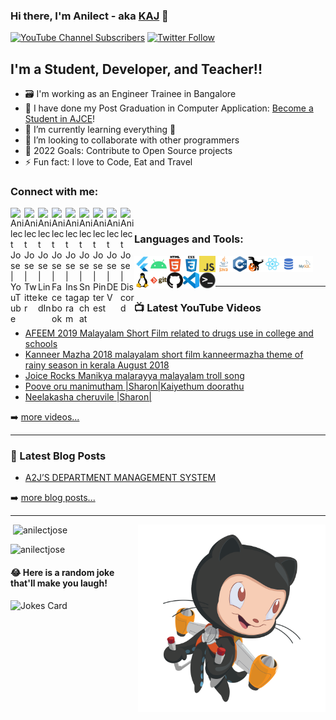### Hi there, I'm Anilect - aka [KAJ][website] 👋

[![YouTube Channel Subscribers](https://img.shields.io/youtube/channel/subscribers/UCVNrKs9Y1H1gz26qB_nLt-Q?label=youtube&logo=youtube&logoColor=c4302b&style=for-the-badge)](https://www.youtube.com/channel/UCVNrKs9Y1H1gz26qB_nLt-Q)
[![Twitter Follow](https://img.shields.io/twitter/follow/anilectjose?color=1DA1F2&logo=twitter&style=for-the-badge)](https://twitter.com/intent/follow?original_referer=https%3A%2F%2Fgithub.com%2FcodeSTACKr&screen_name=anilectjose)

## I'm a Student, Developer, and Teacher!!

- 🗃️ I'm working as an Engineer Trainee in Bangalore
- 🔭 I have done my Post Graduation in Computer Application: [Become a Student in AJCE][course]!
- 🌱 I’m currently learning everything 🤣
- 👯 I’m looking to collaborate with other programmers
- 🥅 2022 Goals: Contribute to Open Source projects
- ⚡ Fun fact: I love to Code, Eat and Travel

### Connect with me:

[<img align="left" alt="Anilect Jose | YouTube" width="22px" src="https://cdn.jsdelivr.net/npm/simple-icons@v3/icons/youtube.svg" />][youtube]
[<img align="left" alt="Anilect Jose | Twitter" width="22px" src="https://cdn.jsdelivr.net/npm/simple-icons@v3/icons/twitter.svg" />][twitter]
[<img align="left" alt="Anilect Jose | LinkedIn" width="22px" src="https://cdn.jsdelivr.net/npm/simple-icons@v3/icons/linkedin.svg" />][linkedin]
[<img align="left" alt="Anilect Jose | Facebook" width="22px" src="https://cdn.jsdelivr.net/npm/simple-icons@4.17.0/icons/facebook.svg" />][fb]
[<img align="left" alt="Anilect Jose | Instagram" width="22px" src="https://cdn.jsdelivr.net/npm/simple-icons@v3/icons/instagram.svg" />][instagram]
[<img align="left" alt="Anilect Jose | Snapchat" width="22px" src="https://cdn.jsdelivr.net/npm/simple-icons@v3/icons/snapchat.svg" />][snap]
[<img align="left" alt="Anilect Jose | Pinterest" width="22px" src="https://cdn.jsdelivr.net/npm/simple-icons@v3/icons/pinterest.svg" />][pinterest]
[<img align="left" alt="Anilect Jose | DEV" width="22px" src="https://cdn.jsdelivr.net/npm/simple-icons@4.17.0/icons/dev-dot-to.svg" />][dev]
[<img align="left" alt="Anilect Jose | Discord" width="22px" src="https://cdn.jsdelivr.net/npm/simple-icons@4.17.0/icons/discord.svg" />][discord]

<br />

### Languages and Tools:

[<img align="left" alt="Flutter" width="26px" src="https://raw.githubusercontent.com/github/explore/80688e429a7d4ef2fca1e82350fe8e3517d3494d/topics/flutter/flutter.png" />][flutter]
[<img align="left" alt="Android" width="26px" src="https://raw.githubusercontent.com/github/explore/80688e429a7d4ef2fca1e82350fe8e3517d3494d/topics/android/android.png" />][android]
[<img align="left" alt="HTML5" width="26px" src="https://raw.githubusercontent.com/github/explore/80688e429a7d4ef2fca1e82350fe8e3517d3494d/topics/html/html.png" />][html]
[<img align="left" alt="CSS3" width="26px" src="https://raw.githubusercontent.com/github/explore/80688e429a7d4ef2fca1e82350fe8e3517d3494d/topics/css/css.png" />][cssplaylist]
[<img align="left" alt="JavaScript" width="26px" src="https://raw.githubusercontent.com/github/explore/80688e429a7d4ef2fca1e82350fe8e3517d3494d/topics/javascript/javascript.png" />][js]
[<img align="left" alt="Java" width="26px" src="https://raw.githubusercontent.com/github/explore/80688e429a7d4ef2fca1e82350fe8e3517d3494d/topics/java/java.png" />][java]
[<img align="left" alt="Cpp" width="26px" src="https://raw.githubusercontent.com/github/explore/80688e429a7d4ef2fca1e82350fe8e3517d3494d/topics/cpp/cpp.png" />][cpp]
[<img align="left" alt="Perl" width="26px" src="https://raw.githubusercontent.com/github/explore/80688e429a7d4ef2fca1e82350fe8e3517d3494d/topics/perl/perl.png" />][perl]
[<img align="left" alt="React" width="26px" src="https://raw.githubusercontent.com/github/explore/80688e429a7d4ef2fca1e82350fe8e3517d3494d/topics/react/react.png" />][reactplaylist]
<!--[<img align="left" alt="Node.js" width="26px" src="https://raw.githubusercontent.com/github/explore/80688e429a7d4ef2fca1e82350fe8e3517d3494d/topics/nodejs/nodejs.png" />][nodeplaylist]-->
[<img align="left" alt="SQL" width="26px" src="https://raw.githubusercontent.com/github/explore/80688e429a7d4ef2fca1e82350fe8e3517d3494d/topics/sql/sql.png" />][sqlplaylist]
[<img align="left" alt="MySQL" width="26px" src="https://raw.githubusercontent.com/github/explore/80688e429a7d4ef2fca1e82350fe8e3517d3494d/topics/mysql/mysql.png" />][mysqlplaylist]
<!--[<img align="left" alt="MongoDB" width="26px" src="https://raw.githubusercontent.com/github/explore/80688e429a7d4ef2fca1e82350fe8e3517d3494d/topics/mongodb/mongodb.png" />][mongoplaylist]-->
[<img align="left" alt="Linux" width="26px" src="https://raw.githubusercontent.com/github/explore/80688e429a7d4ef2fca1e82350fe8e3517d3494d/topics/linux/linux.png" />][linux]
[<img align="left" alt="Git" width="26px" src="https://raw.githubusercontent.com/github/explore/80688e429a7d4ef2fca1e82350fe8e3517d3494d/topics/git/git.png" />][gitplaylist]
[<img align="left" alt="GitHub" width="26px" src="https://raw.githubusercontent.com/github/explore/78df643247d429f6cc873026c0622819ad797942/topics/github/github.png" />][githubplaylist]
[<img align="left" alt="Visual Studio Code" width="26px" src="https://raw.githubusercontent.com/github/explore/80688e429a7d4ef2fca1e82350fe8e3517d3494d/topics/visual-studio-code/visual-studio-code.png" />][visual]
[<img align="left" alt="Terminal" width="26px" src="https://raw.githubusercontent.com/github/explore/80688e429a7d4ef2fca1e82350fe8e3517d3494d/topics/terminal/terminal.png" />][terplaylist]

<br />
<br />

---

### 📺 Latest YouTube Videos

<!-- YOUTUBE:START -->
- [AFEEM 2019 Malayalam Short Film related to drugs use in college and schools](https://www.youtube.com/watch?v=of1pa3nbSwc)
- [Kanneer Mazha 2018 malayalam short film kanneermazha theme of rainy season in kerala August 2018](https://www.youtube.com/watch?v=Yyzjb46u7wc)
- [Joice Rocks Manikya malarayya malayalam troll song](https://www.youtube.com/watch?v=GoLGhqSBbtE)
- [Poove oru manimutham |Sharon|Kaiyethum doorathu](https://www.youtube.com/watch?v=ZdtkknWptHU)
- [Neelakasha cheruvile |Sharon|](https://www.youtube.com/watch?v=6OMzx91SJDc)
<!-- YOUTUBE:END -->

➡️ [more videos...](https://www.youtube.com/channel/UCVNrKs9Y1H1gz26qB_nLt-Q/featured)

---

### 📕 Latest Blog Posts

<!-- BLOG-POST-LIST:START -->
- [A2J’S DEPARTMENT MANAGEMENT SYSTEM](https://dev.to/anilectjose/a2j-s-department-management-system-1i9m)
<!-- BLOG-POST-LIST:END -->

➡️ [more blog posts...](https://dev.to/anilectjose)

---

<img align="right" alt="PNG" src="https://github.com/anilectjose/anilectjose/blob/main/assets/img/cat.png" width="300" height="300" />

<img alt="" src="https://github-readme-stats.vercel.app/api?username=anilectjose&theme=dark&count_private=true&show_icons=truehow_icons=true&hide_border=true" />

<img  src="https://github-readme-stats.vercel.app/api/top-langs?username=anilectjose&theme=dark&show_icons=true&locale=en&layout=compact" alt="anilectjose"  />
<p><img  src="https://github-readme-streak-stats.herokuapp.com/?user=anilectjose&theme=dark" alt="anilectjose" /> </p>

#### 😂 Here is a random joke that'll make you laugh!
![Jokes Card](https://readme-jokes.vercel.app/api)


[website]: https://anilectjose.me/
[course]: http://ajce.in
[twitter]: https://twitter.com/Anilectjose
[youtube]: https://www.youtube.com/channel/UCVNrKs9Y1H1gz26qB_nLt-Q
[fb]: https://www.facebook.com/anilectjose
[instagram]: https://www.instagram.com/anilectjose/
[snap]: https://www.snapchat.com/add/anilectjose/
[pinterest]: https://in.pinterest.com/anilectjose/
[linkedin]: https://linkedin.com/in/anilectjose
[dev]: https://dev.to/anilectjose
[discord]: https://discord.gg/zuS9Txd9EG

[visual]: https://github.com/microsoft/vscode
[html]: https://www.w3schools.com/html/
[cssplaylist]: https://www.w3schools.com/css/
[js]: https://www.w3schools.com/js/
[android]: https://developer.android.com/
[flutter]: https://flutter.dev/
[java]: https://www.java.com/en/
[cpp]: https://g.co/kgs/2NHyZu
[perl]: https://www.perl.org/

[reactplaylist]: https://reactjs.org/
[nodeplaylist]: https://nodejs.org/en/
[linux]: https://www.linux.org/
[sqlplaylist]: https://www.w3schools.com/sql/
[mysqlplaylist]: https://www.mysql.com/
[mongoplaylist]: https://www.mongodb.com/
[gitplaylist]: https://git-scm.com/
[githubplaylist]: https://github.com/
[terplaylist]: https://www.google.com/search?q=terminal&oq=terminal&aqs=chrome..69i57j46i433j46i175i199j0i433j0j0i433l2j0l2j0i433.1956j0j4&sourceid=chrome&ie=UTF-8
